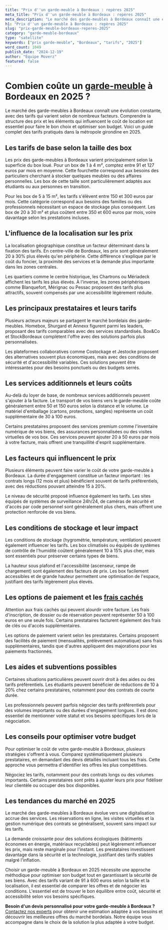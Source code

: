 ```yaml
---
title: "Prix d''un garde-meuble à Bordeaux : repères 2025"
meta_title: "Prix d''un garde-meuble à Bordeaux : repères 2025"
meta_description: "Le marché des garde-meubles à Bordeaux connaît une évolution constante, avec des tarifs qui varient selon de nombreux facteurs. Comprendre la structur."
h1: "Prix d''un garde-meuble à Bordeaux : repères 2025"
slug: "prix-garde-meuble-bordeaux-reperes-2025"
category: "garde-meuble-bordeaux"
type: "satellite"
keywords: ["prix garde-meuble", "Bordeaux", "tarifs", "2025"]
word_count: 1049
publish_date: "2024-12-19"
author: "Équipe Moverz"
featured: false
---
```



# Combien coûte un [garde-meuble](/blog/garde-meuble-bordeaux/garde-meuble-bordeaux-guide) à Bordeaux en 2025 ?

Le marché des garde-meubles à Bordeaux connaît une évolution constante, avec des tarifs qui varient selon de nombreux facteurs. Comprendre la structure des prix et les éléments qui influencent le coût de location est essentiel pour faire le bon choix et optimiser son budget. Voici un guide complet des tarifs pratiqués dans la métropole girondine en 2025.

## Les tarifs de base selon la taille des box

Les prix des garde-meubles à Bordeaux varient principalement selon la superficie du box loué. Pour un box de 1 à 4 m², comptez entre 91 et 127 euros par mois en moyenne. Cette fourchette correspond aux besoins des particuliers cherchant à stocker quelques meubles ou des affaires personnelles. Les box de cette taille sont particulièrement adaptés aux étudiants ou aux personnes en transition.

Pour les box de 5 à 15 m², les tarifs s'élèvent entre 150 et 300 euros par mois. Cette catégorie correspond aux besoins des familles ou des professionnels nécessitant un espace de stockage plus conséquent. Les box de 20 à 30 m² et plus coûtent entre 350 et 600 euros par mois, voire davantage selon les prestations incluses.

## L'influence de la localisation sur les prix

La localisation géographique constitue un facteur déterminant dans la fixation des tarifs. En centre-ville de Bordeaux, les prix sont généralement 20 à 30% plus élevés qu'en périphérie. Cette différence s'explique par le coût du foncier, la proximité des services et la demande plus importante dans les zones centrales.

Les quartiers comme le centre historique, les Chartrons ou Mériadeck affichent les tarifs les plus élevés. À l'inverse, les zones périphériques comme Blanquefort, Mérignac ou Pessac proposent des tarifs plus attractifs, souvent compensés par une accessibilité légèrement réduite.

## Les principaux prestataires et leurs tarifs

Plusieurs acteurs majeurs se partagent le marché bordelais des garde-meubles. Homebox, Shurgard et Annexx figurent parmi les leaders, proposant des tarifs comparables avec des services standardisés. Box&Co et StockBordeaux complètent l'offre avec des solutions parfois plus personnalisées.

Les plateformes collaboratives comme Costockage et Jestocke proposent des alternatives souvent plus économiques, mais avec des conditions de sécurité et d'accessibilité variables. Ces solutions peuvent être intéressantes pour des besoins ponctuels ou des budgets serrés.

## Les services additionnels et leurs coûts

Au-delà du loyer de base, de nombreux services additionnels peuvent s'ajouter à la facture. Le transport de vos biens vers le garde-meuble coûte généralement entre 50 et 150 euros selon la distance et le volume. Le matériel d'emballage (cartons, protections, sangles) représente un coût supplémentaire de 30 à 100 euros.

Certains prestataires proposent des services premium comme l'inventaire numérique de vos biens, des assurances personnalisées ou des visites virtuelles de vos box. Ces services peuvent ajouter 20 à 50 euros par mois à votre facture, mais offrent une tranquillité d'esprit supplémentaire.

## Les facteurs qui influencent le prix

Plusieurs éléments peuvent faire varier le coût de votre garde-meuble à Bordeaux. La durée d'engagement constitue un facteur important : les contrats longs (12 mois et plus) bénéficient souvent de tarifs préférentiels, avec des réductions pouvant atteindre 15 à 20%.

Le niveau de sécurité proposé influence également les tarifs. Les sites équipés de systèmes de surveillance 24h/24, de caméras de sécurité et d'accès par code personnel sont généralement plus chers, mais offrent une protection renforcée de vos biens.

## Les conditions de stockage et leur impact

Les conditions de stockage (hygrométrie, température, ventilation) peuvent également influencer les tarifs. Les box climatisés ou équipés de systèmes de contrôle de l'humidité coûtent généralement 10 à 15% plus cher, mais sont essentiels pour préserver certains types de biens.

La hauteur sous plafond et l'accessibilité (ascenseur, rampe de chargement) sont également des facteurs de prix. Les box facilement accessibles et de grande hauteur permettent une optimisation de l'espace, justifiant des tarifs légèrement plus élevés.

## Les options de paiement et les [frais cachés](/blog/prix/frais-caches-demenagement)

Attention aux frais cachés qui peuvent alourdir votre facture. Les frais d'inscription, de dossier ou de réservation peuvent représenter 50 à 100 euros en une seule fois. Certains prestataires facturent également des frais de clés ou d'accès supplémentaires.

Les options de paiement varient selon les prestataires. Certains proposent des facilités de paiement (mensualités, prélèvement automatique) sans frais supplémentaires, tandis que d'autres appliquent des majorations pour les paiements fractionnés.

## Les aides et subventions possibles

Certaines situations particulières peuvent ouvrir droit à des aides ou des tarifs préférentiels. Les étudiants peuvent bénéficier de réductions de 10 à 20% chez certains prestataires, notamment pour des contrats de courte durée.

Les professionnels peuvent parfois négocier des tarifs préférentiels pour des volumes importants ou des durées d'engagement longues. Il est donc essentiel de mentionner votre statut et vos besoins spécifiques lors de la négociation.

## Les conseils pour optimiser votre budget

Pour optimiser le coût de votre garde-meuble à Bordeaux, plusieurs stratégies s'offrent à vous. Comparez systématiquement plusieurs prestataires, en demandant des devis détaillés incluant tous les frais. Cette approche vous permettra d'identifier les offres les plus compétitives.

Négociez les tarifs, notamment pour des contrats longs ou des volumes importants. Certains prestataires sont prêts à ajuster leurs prix pour fidéliser leur clientèle ou occuper des box disponibles.

## Les tendances du marché en 2025

Le marché des garde-meubles à Bordeaux évolue vers une digitalisation accrue des services. Les réservations en ligne, les visites virtuelles et la gestion numérique des contrats se généralisent, souvent sans impact sur les tarifs.

La demande croissante pour des solutions écologiques (bâtiments économes en énergie, matériaux recyclables) peut légèrement influencer les prix, mais reste marginale pour l'instant. Les prestataires investissent davantage dans la sécurité et la technologie, justifiant des tarifs stables malgré l'inflation.

Choisir un garde-meuble à Bordeaux en 2025 nécessite une approche méthodique pour optimiser son budget tout en garantissant la sécurité de ses biens. Avec des tarifs variant de 91 à 600 euros selon la taille et la localisation, il est essentiel de comparer les offres et de négocier les conditions. L'essentiel est de trouver le bon équilibre entre coût, sécurité et accessibilité selon vos besoins spécifiques.

**Besoin d'un devis personnalisé pour votre garde-meuble à Bordeaux ?** [Contactez nos experts](/contact) pour obtenir une estimation adaptée à vos besoins et découvrir les meilleures offres du marché bordelais. Notre équipe vous accompagne dans le choix de la solution la plus adaptée à votre budget.
